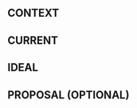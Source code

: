 <!--
Use this template when submitting issues.
The HTML comments won't show when the issue is submitted. They're only for guidance.

All sections but the *PROPOSAL* are mandatory.
-->

## CONTEXT
<!--
What is this issue for?

If it's a software enhancement, try to explain the new functionalities or the
suggested behaviour changes and why they should happen.

If it's a problem, explain exactly how the problem can be reproduced and on what
circunstances it arrives.

The overall guideline is: try to be as verbose as you can. Minor details could
make a great difference.
-->

## CURRENT
<!--
Compared to what is suggested, how is the project now?

This is a good place for prints, logs and problem specification.
-->

## IDEAL
<!--
On the given context, what would be the ideal behaviour / scenario?

This section should explain the needed constraints for this issue to be marked
as solved.
-->

## PROPOSAL (OPTIONAL)
<!--
If there is a proposed solution for the problem, it should be on this section.
-->
